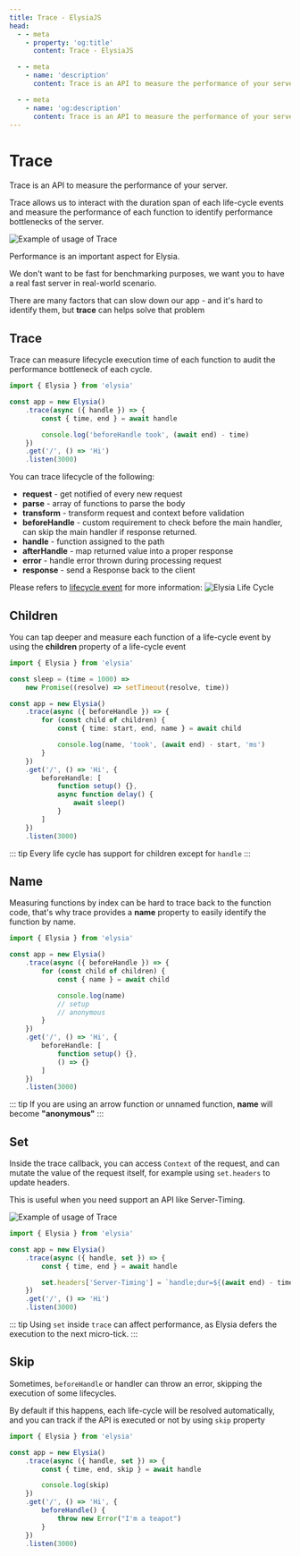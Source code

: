 ```yaml
---
title: Trace - ElysiaJS
head:
  - - meta
    - property: 'og:title'
      content: Trace - ElysiaJS

  - - meta
    - name: 'description'
      content: Trace is an API to measure the performance of your server. Allowing us to interact with the duration span of each life-cycle events and measure the performance of each function to identify performance bottlenecks of the server.

  - - meta
    - name: 'og:description'
      content: Trace is an API to measure the performance of your server. Allowing us to interact with the duration span of each life-cycle events and measure the performance of each function to identify performance bottlenecks of the server.
---
```


# Trace
Trace is an API to measure the performance of your server.

Trace allows us to interact with the duration span of each life-cycle events and measure the performance of each function to identify performance bottlenecks of the server.

![Example of usage of Trace](/assets/trace.webp)

Performance is an important aspect for Elysia.

We don't want to be fast for benchmarking purposes, we want you to have a real fast server in real-world scenario.

There are many factors that can slow down our app - and it's hard to identify them, but **trace** can helps solve that problem

## Trace
Trace can measure lifecycle execution time of each function to audit the performance bottleneck of each cycle.

```ts
import { Elysia } from 'elysia'

const app = new Elysia()
	.trace(async ({ handle }) => {
		const { time, end } = await handle

		console.log('beforeHandle took', (await end) - time)
	})
	.get('/', () => 'Hi')
	.listen(3000)
```

You can trace lifecycle of the following:
- **request** - get notified of every new request
- **parse** - array of functions to parse the body
- **transform** - transform request and context before validation
- **beforeHandle** - custom requirement to check before the main handler, can skip the main handler if response returned.
- **handle** - function assigned to the path
- **afterHandle** - map returned value into a proper response
- **error** - handle error thrown during processing request
- **response** - send a Response back to the client

Please refers to [lifecycle event](/concept/life-cycle) for more information:
![Elysia Life Cycle](/assets/lifecycle.webp)

## Children
You can tap deeper and measure each function of a life-cycle event by using the **children** property of a life-cycle event

```ts
import { Elysia } from 'elysia'

const sleep = (time = 1000) =>
	new Promise((resolve) => setTimeout(resolve, time))

const app = new Elysia()
	.trace(async ({ beforeHandle }) => {
		for (const child of children) {
			const { time: start, end, name } = await child

			console.log(name, 'took', (await end) - start, 'ms')
		}
	})
	.get('/', () => 'Hi', {
		beforeHandle: [
			function setup() {},
			async function delay() {
				await sleep()
			}
		]
	})
	.listen(3000)
```

::: tip
Every life cycle has support for children except for `handle`
:::

## Name
Measuring functions by index can be hard to trace back to the function code, that's why trace provides a **name** property to easily identify the function by name.

```ts
import { Elysia } from 'elysia'

const app = new Elysia()
	.trace(async ({ beforeHandle }) => {
		for (const child of children) {
			const { name } = await child

			console.log(name)
            // setup
            // anonymous
		}
	})
	.get('/', () => 'Hi', {
		beforeHandle: [
			function setup() {},
			() => {}
		]
	})
	.listen(3000)
```

::: tip
If you are using an arrow function or unnamed function, **name** will become **"anonymous"**
:::

## Set
Inside the trace callback, you can access `Context` of the request, and can mutate the value of the request itself, for example using `set.headers` to update headers.

This is useful when you need support an API like Server-Timing.

![Example of usage of Trace](/assets/server-timing.webp)

```ts
import { Elysia } from 'elysia'

const app = new Elysia()
	.trace(async ({ handle, set }) => {
        const { time, end } = await handle

        set.headers['Server-Timing'] = `handle;dur=${(await end) - time}`
	})
	.get('/', () => 'Hi')
	.listen(3000)
```

::: tip
Using `set` inside `trace` can affect performance, as Elysia defers the execution to the next micro-tick.
:::

## Skip
Sometimes, `beforeHandle` or handler can throw an error, skipping the execution of some lifecycles.

By default if this happens, each life-cycle will be resolved automatically, and you can track if the API is executed or not by using `skip` property

```ts
import { Elysia } from 'elysia'

const app = new Elysia()
	.trace(async ({ handle, set }) => {
        const { time, end, skip } = await handle

        console.log(skip)
	})
	.get('/', () => 'Hi', {
        beforeHandle() {
            throw new Error("I'm a teapot")
        }
    })
	.listen(3000)
```
